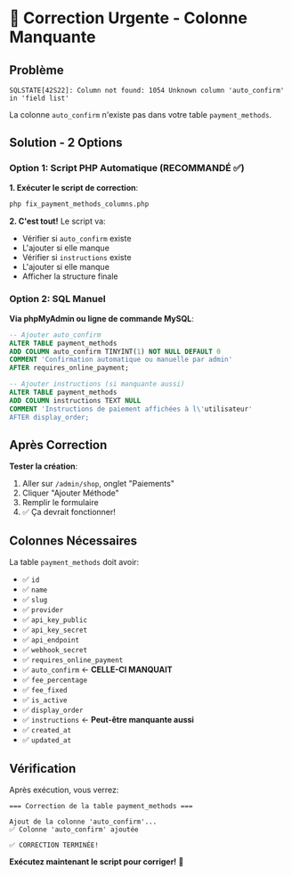 # 🔧 Correction Urgente - Colonne Manquante

## Problème
```
SQLSTATE[42S22]: Column not found: 1054 Unknown column 'auto_confirm' in 'field list'
```

La colonne `auto_confirm` n'existe pas dans votre table `payment_methods`.

## Solution - 2 Options

### Option 1: Script PHP Automatique (RECOMMANDÉ ✅)

**1. Exécuter le script de correction**:
```bash
php fix_payment_methods_columns.php
```

**2. C'est tout!** Le script va:
- Vérifier si `auto_confirm` existe
- L'ajouter si elle manque
- Vérifier si `instructions` existe
- L'ajouter si elle manque
- Afficher la structure finale

### Option 2: SQL Manuel

**Via phpMyAdmin ou ligne de commande MySQL**:

```sql
-- Ajouter auto_confirm
ALTER TABLE payment_methods 
ADD COLUMN auto_confirm TINYINT(1) NOT NULL DEFAULT 0 
COMMENT 'Confirmation automatique ou manuelle par admin' 
AFTER requires_online_payment;

-- Ajouter instructions (si manquante aussi)
ALTER TABLE payment_methods 
ADD COLUMN instructions TEXT NULL 
COMMENT 'Instructions de paiement affichées à l\'utilisateur' 
AFTER display_order;
```

## Après Correction

**Tester la création**:
1. Aller sur `/admin/shop`, onglet "Paiements"
2. Cliquer "Ajouter Méthode"
3. Remplir le formulaire
4. ✅ Ça devrait fonctionner!

## Colonnes Nécessaires

La table `payment_methods` doit avoir:
- ✅ `id`
- ✅ `name`
- ✅ `slug`
- ✅ `provider`
- ✅ `api_key_public`
- ✅ `api_key_secret`
- ✅ `api_endpoint`
- ✅ `webhook_secret`
- ✅ `requires_online_payment`
- ✅ `auto_confirm` ← **CELLE-CI MANQUAIT**
- ✅ `fee_percentage`
- ✅ `fee_fixed`
- ✅ `is_active`
- ✅ `display_order`
- ✅ `instructions` ← **Peut-être manquante aussi**
- ✅ `created_at`
- ✅ `updated_at`

## Vérification

Après exécution, vous verrez:
```
=== Correction de la table payment_methods ===

Ajout de la colonne 'auto_confirm'...
✅ Colonne 'auto_confirm' ajoutée

✅ CORRECTION TERMINÉE!
```

**Exécutez maintenant le script pour corriger!** 🚀
